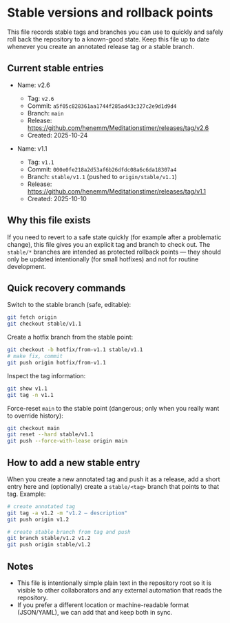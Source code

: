 # Stable versions and rollback points

This file records stable tags and branches you can use to quickly and safely roll back the repository to a known-good state. Keep this file up to date whenever you create an annotated release tag or a stable branch.

## Current stable entries

- Name: v2.6
  - Tag: `v2.6`
  - Commit: `a5f05c828361aa1744f285ad43c327c2e9d1d9d4`
  - Branch: `main`
  - Release: https://github.com/henemm/Meditationstimer/releases/tag/v2.6
  - Created: 2025-10-24

- Name: v1.1
  - Tag: `v1.1`
  - Commit: `000e0fe218a2d53af6b26dfdc08a6c6da18307a4`
  - Branch: `stable/v1.1` (pushed to `origin/stable/v1.1`)
  - Release: https://github.com/henemm/Meditationstimer/releases/tag/v1.1
  - Created: 2025-10-10

## Why this file exists

If you need to revert to a safe state quickly (for example after a problematic change), this file gives you an explicit tag and branch to check out. The `stable/*` branches are intended as protected rollback points — they should only be updated intentionally (for small hotfixes) and not for routine development.

## Quick recovery commands

Switch to the stable branch (safe, editable):

```bash
git fetch origin
git checkout stable/v1.1
```

Create a hotfix branch from the stable point:

```bash
git checkout -b hotfix/from-v1.1 stable/v1.1
# make fix, commit
git push origin hotfix/from-v1.1
```

Inspect the tag information:

```bash
git show v1.1
git tag -n v1.1
```

Force-reset `main` to the stable point (dangerous; only when you really want to override history):

```bash
git checkout main
git reset --hard stable/v1.1
git push --force-with-lease origin main
```

## How to add a new stable entry

When you create a new annotated tag and push it as a release, add a short entry here and (optionally) create a `stable/<tag>` branch that points to that tag. Example:

```bash
# create annotated tag
git tag -a v1.2 -m "v1.2 — description"
git push origin v1.2

# create stable branch from tag and push
git branch stable/v1.2 v1.2
git push origin stable/v1.2
```

## Notes

- This file is intentionally simple plain text in the repository root so it is visible to other collaborators and any external automation that reads the repository.
- If you prefer a different location or machine-readable format (JSON/YAML), we can add that and keep both in sync.
